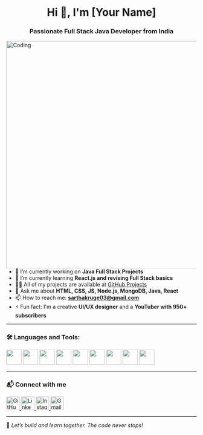  <h1 align="center">Hi 👋, I'm [Your Name]</h1>
<h3 align="center">Passionate Full Stack Java Developer from India</h3>

<img align="right" alt="Coding" width="600" src="https://camo.githubusercontent.com/4d9f5ecceb711eec6e2018f38a5677dc657c9738d4a65ba3b928c41c0a45b439/68747470733a2f2f6d69726f2e6d656469756d2e636f6d2f6d61782f313336302f302a37513379765349765f7430696f4a2d5a2e676966" />

- 🔭 I’m currently working on **Java Full Stack Projects**
- 🌱 I’m currently learning **React.js and revising Full Stack basics**
- 👨‍💻 All of my projects are available at [GitHub Projects](https://github.com/sarthakruge003)
 - 💬 Ask me about **HTML, CSS, JS, Node.js, MongoDB, Java, React**
- 📫 How to reach me: **sarthakruge03@gmail.com**
- ⚡ Fun fact: I'm a creative <b>UI/UX designer</b> and a <b>YouTuber with 950+ subscribers</b></li>

---

### 🛠️ Languages and Tools:

<p align="left">
  <img src="https://cdn.jsdelivr.net/gh/devicons/devicon/icons/html5/html5-original.svg" width="40" height="40"/>
  <img src="https://cdn.jsdelivr.net/gh/devicons/devicon/icons/css3/css3-original.svg" width="40" height="40"/>
  <img src="https://cdn.jsdelivr.net/gh/devicons/devicon/icons/javascript/javascript-original.svg" width="40" height="40"/>
  <img src="https://cdn.jsdelivr.net/gh/devicons/devicon/icons/react/react-original.svg" width="40" height="40"/>
  <img src="https://cdn.jsdelivr.net/gh/devicons/devicon/icons/java/java-original.svg" width="40" height="40"/>
  <img src="https://cdn.jsdelivr.net/gh/devicons/devicon/icons/nodejs/nodejs-original.svg" width="40" height="40"/>
  <img src="https://cdn.jsdelivr.net/gh/devicons/devicon/icons/mongodb/mongodb-original.svg" width="40" height="40"/>
  <img src="https://cdn.jsdelivr.net/gh/devicons/devicon/icons/bootstrap/bootstrap-plain.svg" width="40" height="40"/>
  <img src="https://cdn.jsdelivr.net/gh/devicons/devicon/icons/git/git-original.svg" width="40" height="40"/>
</p>

---

 

### 📬 Connect with me

<p align="left">
  <a href="https://github.com/sarthakruge003" target="_blank">
    <img src="https://skillicons.dev/icons?i=github" height="35" alt="GitHub" />
  </a>
  <a href="https://www.linkedin.com/in/sarthak-ruge-0b2641228" target="_blank">
    <img src="https://skillicons.dev/icons?i=linkedin" height="35" alt="LinkedIn" />
  </a>
  <a href="https://www.instagram.com/sarthak__003" target="_blank">
    <img src="https://cdn-icons-png.flaticon.com/512/2111/2111463.png" height="35" alt="Instagram" />
  </a>
  <a href="mailto:sarthakruge03@gmail.com" target="_blank">
    <img src="https://cdn-icons-png.flaticon.com/512/732/732200.png" height="35" alt="Gmail" />
  </a>
</p>


---

🌟 *Let’s build and learn together. The code never stops!*

